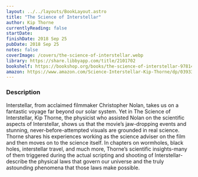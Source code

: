 ```yaml
---
layout: ../../layouts/BookLayout.astro
title: "The Science of Interstellar"
author: Kip Thorne
currentlyReading: false
startDate: 
finishDate: 2018 Sep 25
pubDate: 2018 Sep 25
notes: false
coverImage: /covers/the-science-of-interstellar.webp
library: https://share.libbyapp.com/title/2101702
bookshelf: https://bookshop.org/books/the-science-of-interstellar-9781467600804/9780393351378
amazon: https://www.amazon.com/Science-Interstellar-Kip-Thorne/dp/0393351378
---
```


### Description
Interstellar, from acclaimed filmmaker Christopher Nolan, takes us on a fantastic voyage far beyond our solar system. Yet in The Science of Interstellar, Kip Thorne, the physicist who assisted Nolan on the scientific aspects of Interstellar, shows us that the movie’s jaw-dropping events and stunning, never-before-attempted visuals are grounded in real science. Thorne shares his experiences working as the science adviser on the film and then moves on to the science itself. In chapters on wormholes, black holes, interstellar travel, and much more, Thorne’s scientific insights-many of them triggered during the actual scripting and shooting of Interstellar-describe the physical laws that govern our universe and the truly astounding phenomena that those laws make possible.

<!-- ### Notes & Highlights -->

